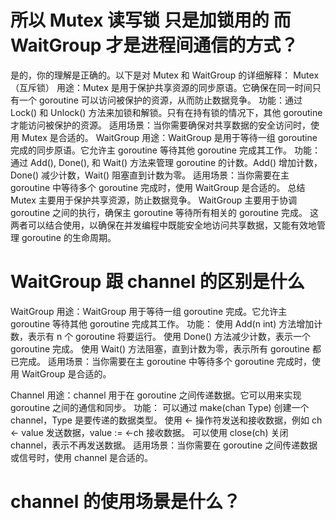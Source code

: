 # 所以 Mutex 读写锁 只是加锁用的 而 WaitGroup 才是进程间通信的方式？

是的，你的理解是正确的。以下是对 Mutex 和 WaitGroup 的详细解释：
Mutex（互斥锁）
用途：Mutex 是用于保护共享资源的同步原语。它确保在同一时间只有一个 goroutine 可以访问被保护的资源，从而防止数据竞争。
功能：通过 Lock() 和 Unlock() 方法来加锁和解锁。只有在持有锁的情况下，其他 goroutine 才能访问被保护的资源。
适用场景：当你需要确保对共享数据的安全访问时，使用 Mutex 是合适的。
WaitGroup
用途：WaitGroup 是用于等待一组 goroutine 完成的同步原语。它允许主 goroutine 等待其他 goroutine 完成其工作。
功能：通过 Add(), Done(), 和 Wait() 方法来管理 goroutine 的计数。Add() 增加计数，Done() 减少计数，Wait() 阻塞直到计数为零。
适用场景：当你需要在主 goroutine 中等待多个 goroutine 完成时，使用 WaitGroup 是合适的。
总结
Mutex 主要用于保护共享资源，防止数据竞争。
WaitGroup 主要用于协调 goroutine 之间的执行，确保主 goroutine 等待所有相关的 goroutine 完成。
这两者可以结合使用，以确保在并发编程中既能安全地访问共享数据，又能有效地管理 goroutine 的生命周期。

# WaitGroup 跟 channel 的区别是什么

WaitGroup
用途：WaitGroup 用于等待一组 goroutine 完成。它允许主 goroutine 等待其他 goroutine 完成其工作。
功能：
使用 Add(n int) 方法增加计数，表示有 n 个 goroutine 将要运行。
使用 Done() 方法减少计数，表示一个 goroutine 完成。
使用 Wait() 方法阻塞，直到计数为零，表示所有 goroutine 都已完成。
适用场景：当你需要在主 goroutine 中等待多个 goroutine 完成时，使用 WaitGroup 是合适的。

Channel
用途：channel 用于在 goroutine 之间传递数据。它可以用来实现 goroutine 之间的通信和同步。
功能：
可以通过 make(chan Type) 创建一个 channel，Type 是要传递的数据类型。
使用 <- 操作符发送和接收数据，例如 ch <- value 发送数据，value := <-ch 接收数据。
可以使用 close(ch) 关闭 channel，表示不再发送数据。
适用场景：当你需要在 goroutine 之间传递数据或信号时，使用 channel 是合适的。

# channel 的使用场景是什么？
